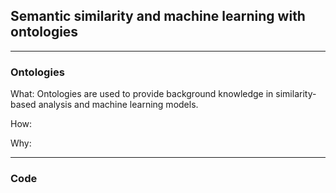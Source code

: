 ## Semantic similarity and machine learning with ontologies
___

### Ontologies

What:
Ontologies are used to provide background knowledge in similarity-based analysis and machine learning models.

How:

Why:

___

### Code
